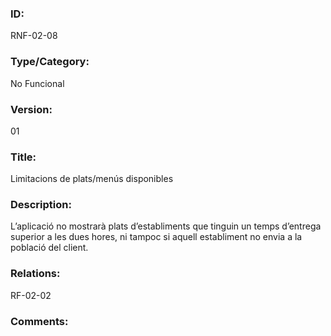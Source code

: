 ### ID:

RNF-02-08

### Type/Category:

No Funcional

### Version:

01

### Title: 

Limitacions de plats/menús disponibles

### Description:

L’aplicació no mostrarà plats d’establiments que tinguin un temps d’entrega superior a les dues hores, ni tampoc si aquell establiment no envia a la població del client. 

### Relations:

RF-02-02

### Comments:


